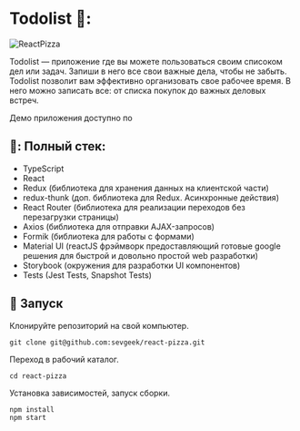 # Todolist 📝:

![ReactPizza](https://cdn1.savepice.ru/uploads/2021/8/16/5466bac72430f5b70fe9f52883c85056-full.png)

Todolist — приложение где вы можете пользоваться своим списоком дел или задач. Запиши в него все свои важные дела, чтобы не забыть. Todolist позволит вам эффективно организовать свое рабочее время. В него можно записать все: от списка покупок до важных деловых встреч.

Демо приложения доступно по<!--  [ссылке]('___'). -->

## 📑: Полный стек:

- TypeScript
- React
- Redux (библиотека для хранения данных на клиентской части)
- redux-thunk (доп. библиотека для Redux. Асинхронные действия)
- React Router (библиотека для реализации переходов без перезагрузки страницы)
- Axios (библиотека для отправки AJAX-запросов)
- Formik (библиотека для работы с формами)
- Material UI (reactJS фрэймворк предоставляющий готовые google решения для быстрой и довольно простой web разработки)
- Storybook (окружения для разработки UI компонентов)
- Tests (Jest Tests, Snapshot Tests)

## :rocket: Запуск

Клонируйте репозиторий на свой компьютер.
```
git clone git@github.com:sevgeek/react-pizza.git
```

Переход в рабочий каталог.
```
cd react-pizza
```
Установка зависимостей, запуск сборки.
```
npm install
npm start
```
